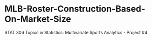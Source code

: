 # MLB-Roster-Construction-Based-On-Market-Size
STAT 306 Topics in Statistics: Multivariate Sports Analytics - Project #4
